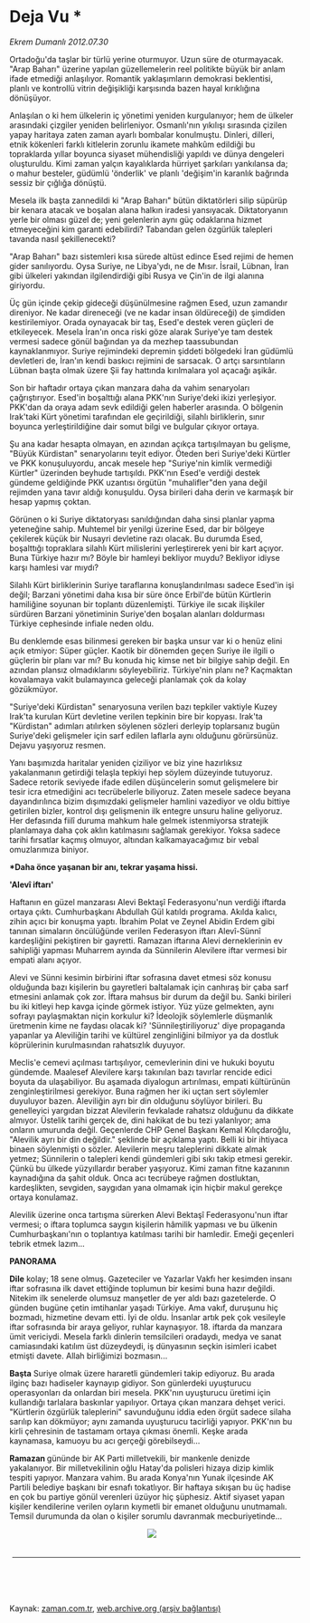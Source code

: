 # Deja Vu *

*Ekrem Dumanlı 2012.07.30*

<td class="columnist-detail">
<p>Ortadoğu'da taşlar bir türlü yerine oturmuyor. Uzun süre de oturmayacak. "Arap Baharı" üzerine yapılan güzellemelerin reel politikte büyük bir anlam ifade etmediği anlaşılıyor. Romantik yaklaşımların demokrasi beklentisi, planlı ve kontrollü vitrin değişikliği karşısında bazen hayal kırıklığına dönüşüyor.</p>
<p>
<div id="haberMetinDiv">
<p>Anlaşılan o ki hem ülkelerin iç yönetimi yeniden kurgulanıyor; hem de ülkeler arasındaki çizgiler yeniden belirleniyor. Osmanlı'nın yıkılışı sırasında çizilen yapay haritaya zaten zaman ayarlı bombalar konulmuştu. Dinleri, dilleri, etnik kökenleri farklı kitlelerin zorunlu ikamete mahkûm edildiği bu topraklarda yıllar boyunca siyaset mühendisliği yapıldı ve dünya dengeleri oluşturuldu. Kimi zaman yalçın kayalıklarda hürriyet şarkıları yankılansa da; o mahur besteler, güdümlü 'önderlik' ve planlı 'değişim'in karanlık bağrında sessiz bir çığlığa dönüştü.
<p>Mesela ilk başta zannedildi ki "Arap Baharı" bütün diktatörleri silip süpürüp bir kenara atacak ve boşalan alana halkın iradesi yansıyacak. Diktatoryanın yerle bir olması güzel de; yeni gelenlerin aynı güç odaklarına hizmet etmeyeceğini kim garanti edebilirdi? Tabandan gelen özgürlük talepleri tavanda nasıl şekillenecekti?
<p>"Arap Baharı" bazı sistemleri kısa sürede altüst edince Esed rejimi de hemen gider sanılıyordu. Oysa Suriye, ne Libya'ydı, ne de Mısır. İsrail, Lübnan, İran gibi ülkeleri yakından ilgilendirdiği gibi Rusya ve Çin'in de ilgi alanına giriyordu.
<p>Üç gün içinde çekip gideceği düşünülmesine rağmen Esed, uzun zamandır direniyor. Ne kadar direneceği (ve ne kadar insan öldüreceği) de şimdiden kestirilemiyor. Orada oynayacak bir taş, Esed'e destek veren güçleri de etkileyecek. Mesela İran'ın onca riski göze alarak Suriye'ye tam destek vermesi sadece gönül bağından ya da mezhep taassubundan kaynaklanmıyor. Suriye rejimindeki depremin şiddeti bölgedeki İran güdümlü devletleri de, İran'ın kendi baskıcı rejimini de sarsacak. O artçı sarsıntıların Lübnan başta olmak üzere Şii fay hattında kırılmalara yol açacağı aşikâr.
<p>Son bir haftadır ortaya çıkan manzara daha da vahim senaryoları çağrıştırıyor. Esed'in boşalttığı alana PKK'nın Suriye'deki ikizi yerleşiyor. PKK'dan da oraya adam sevk edildiği gelen haberler arasında. O bölgenin Irak'taki Kürt yönetimi tarafından ele geçirildiği, silahlı birliklerin, sınır boyunca yerleştirildiğine dair somut bilgi ve bulgular çıkıyor ortaya.
<p>Şu ana kadar hesapta olmayan, en azından açıkça tartışılmayan bu gelişme, "Büyük Kürdistan" senaryolarını teyit ediyor. Öteden beri Suriye'deki Kürtler ve PKK konuşuluyordu, ancak mesele hep "Suriye'nin kimlik vermediği Kürtler" üzerinden beyhude tartışıldı. PKK'nın Esed'e verdiği destek gündeme geldiğinde PKK uzantısı örgütün "muhalifler"den yana değil rejimden yana tavır aldığı konuşuldu. Oysa birileri daha derin ve karmaşık bir hesap yapmış çoktan.
<p>Görünen o ki Suriye diktatoryası sanıldığından daha sinsi planlar yapma yeteneğine sahip. Muhtemel bir yenilgi üzerine Esed, dar bir bölgeye çekilerek küçük bir Nusayri devletine razı olacak. Bu durumda Esed, boşalttığı topraklara silahlı Kürt milislerini yerleştirerek yeni bir kart açıyor. Buna Türkiye hazır mı? Böyle bir hamleyi bekliyor muydu? Bekliyor idiyse karşı hamlesi var mıydı?
<p>Silahlı Kürt birliklerinin Suriye taraflarına konuşlandırılması sadece Esed'in işi değil; Barzani yönetimi daha kısa bir süre önce Erbil'de bütün Kürtlerin hamiliğine soyunan bir toplantı düzenlemişti. Türkiye ile sıcak ilişkiler sürdüren Barzani yönetiminin Suriye'den boşalan alanları doldurması Türkiye cephesinde infiale neden oldu.
<p>Bu denklemde esas bilinmesi gereken bir başka unsur var ki o henüz elini açık etmiyor: Süper güçler. Kaotik bir dönemden geçen Suriye ile ilgili o güçlerin bir planı var mı? Bu konuda hiç kimse net bir bilgiye sahip değil. En azından plansız olmadıklarını söyleyebiliriz. Türkiye'nin planı ne? Kaçmaktan kovalamaya vakit bulamayınca geleceği planlamak çok da kolay gözükmüyor.
<p>"Suriye'deki Kürdistan" senaryosuna verilen bazı tepkiler vaktiyle Kuzey Irak'ta kurulan Kürt devletine verilen tepkinin bire bir kopyası. Irak'ta "Kürdistan" adımları atılırken söylenen sözleri derleyip toplarsanız bugün Suriye'deki gelişmeler için sarf edilen laflarla aynı olduğunu görürsünüz. Dejavu yaşıyoruz resmen.
<p>Yanı başımızda haritalar yeniden çiziliyor ve biz yine hazırlıksız yakalanmanın getirdiği telaşla tepkiyi hep söylem düzeyinde tutuyoruz. Sadece retorik seviyede ifade edilen düşüncelerin somut gelişmelere bir tesir icra etmediğini acı tecrübelerle biliyoruz. Zaten mesele sadece beyana dayandırılınca bizim dışımızdaki gelişmeler hamlini vazediyor ve oldu bittiye getirilen bizler, kontrol dışı gelişmenin ilk entegre unsuru haline geliyoruz. Her defasında fiilî duruma mahkum hale gelmek istenmiyorsa stratejik planlamaya daha çok aklın katılmasını sağlamak gerekiyor. Yoksa sadece tarihi fırsatlar kaçmış olmuyor, altından kalkamayacağımız bir vebal omuzlarımıza biniyor. 

<p>
<b>*Daha önce yaşanan bir anı, tekrar yaşama hissi.</b>
<p>
<b>'Alevî iftarı'</b>
<p>Haftanın en güzel manzarası Alevi Bektaşî Federasyonu'nun verdiği iftarda ortaya çıktı. Cumhurbaşkanı Abdullah Gül katıldı programa. Akılda kalıcı, zihin açıcı bir konuşma yaptı. İbrahim Polat ve Zeynel Abidin Erdem gibi tanınan simaların öncülüğünde verilen Federasyon iftarı Alevî-Sünnî kardeşliğini pekiştiren bir gayretti. Ramazan iftarına Alevi derneklerinin ev sahipliği yapması Muharrem ayında da Sünnilerin Alevilere iftar vermesi bir empati alanı açıyor. 
<p>Alevi ve Sünni kesimin birbirini iftar sofrasına davet etmesi söz konusu olduğunda bazı kişilerin bu gayretleri baltalamak için canhıraş bir çaba sarf etmesini anlamak çok zor. İftara mahsus bir durum da değil bu. Sanki birileri bu iki kitleyi hep kavga içinde görmek istiyor. Yüz yüze gelmekten, aynı sofrayı paylaşmaktan niçin korkulur ki? İdeolojik söylemlerle düşmanlık üretmenin kime ne faydası olacak ki? 'Sünnileştiriliyoruz' diye propaganda yapanlar ya Aleviliğin tarihi ve kültürel zenginliğini bilmiyor ya da dostluk köprülerinin kurulmasından rahatsızlık duyuyor.
<p>Meclis'e cemevi açılması tartışılıyor, cemevlerinin dini ve hukuki boyutu gündemde. Maalesef Alevilere karşı takınılan bazı tavırlar rencide edici boyuta da ulaşabiliyor. Bu aşamada diyalogun artırılması, empati kültürünün zenginleştirilmesi gerekiyor. Buna rağmen her iki uçtan sert söylemler duyuluyor bazen. Aleviliğin ayrı bir din olduğunu söylüyor birileri. Bu genelleyici yargıdan bizzat Alevilerin fevkalade rahatsız olduğunu da dikkate almıyor. Üstelik tarihi gerçek de, dini hakikat de bu tezi yalanlıyor; ama onların umurunda değil. Geçenlerde CHP Genel Başkanı Kemal Kılıçdaroğlu, "Alevilik ayrı bir din değildir." şeklinde bir açıklama yaptı. Belli ki bir ihtiyaca binaen söylenmişti o sözler. Alevilerin meşru taleplerini dikkate almak yetmez; Sünnilerin o talepleri kendi gündemleri gibi sıkı takip etmesi gerekir. Çünkü bu ülkede yüzyıllardır beraber yaşıyoruz. Kimi zaman fitne kazanının kaynadığına da şahit olduk. Onca acı tecrübeye rağmen dostluktan, kardeşlikten, sevgiden, saygıdan yana olmamak için hiçbir makul gerekçe ortaya konulamaz.
<p>Alevilik üzerine onca tartışma sürerken Alevi Bektaşî Federasyonu'nun iftar vermesi; o iftara toplumca saygın kişilerin hâmilik yapması ve bu ülkenin Cumhurbaşkanı'nın o toplantıya katılması tarihi bir hamledir. Emeği geçenleri tebrik etmek lazım... 
<p><b>PANORAMA</b>
<p><b>Dile</b> kolay; 18 sene olmuş. Gazeteciler ve Yazarlar Vakfı her kesimden insanı iftar sofrasına ilk davet ettiğinde toplumun bir kesimi buna hazır değildi. Nitekim ilk senelerde olumsuz manşetler de yer aldı bazı gazetelerde. O günden bugüne çetin imtihanlar yaşadı Türkiye. Ama vakıf, duruşunu hiç bozmadı, hizmetine devam etti. İyi de oldu. İnsanlar artık pek çok vesileyle iftar sofrasında bir araya geliyor, ruhlar kaynaşıyor. 18. iftarda da manzara ümit vericiydi. Mesela farklı dinlerin temsilcileri oradaydı, medya ve sanat camiasındaki katılım üst düzeydeydi, iş dünyasının seçkin isimleri icabet etmişti davete. Allah birliğimizi bozmasın... 
<p><b>Başta</b> Suriye olmak üzere hararetli gündemleri takip ediyoruz. Bu arada ilginç bazı hadiseler kaynayıp gidiyor. Son günlerdeki uyuşturucu operasyonları da onlardan biri mesela. PKK'nın uyuşturucu üretimi için kullandığı tarlalara baskınlar yapılıyor. Ortaya çıkan manzara dehşet verici. "Kürtlerin özgürlük taleplerini" savunduğunu iddia eden örgüt sadece silaha sarılıp kan dökmüyor; aynı zamanda uyuşturucu tacirliği yapıyor. PKK'nın bu kirli çehresinin de tastamam ortaya çıkması önemli. Keşke arada kaynamasa, kamuoyu bu acı gerçeği görebilseydi...
<p><b>Ramazan </b>gününde bir AK Parti milletvekili, bir mankenle denizde yakalanıyor. Bir milletvekilinin oğlu Hatay'da polisleri hizaya dizip kimlik tespiti yapıyor. Manzara vahim. Bu arada Konya'nın Yunak ilçesinde AK Partili belediye başkanı bir esnafı tokatlıyor. Bir haftaya sıkışan bu üç hadise en çok bu partiye gönül verenleri üzüyor hiç şüphesiz. Aktif siyaset yapan kişiler kendilerine verilen oyların kıymetli bir emanet olduğunu unutmamalı. Temsil durumunda da olan o kişiler sorumlu davranmak mecburiyetinde...
<p>
<p><p align="center"><img border="0" src="http://web.archive.org/web/20120831064325im_/http://medya.zaman.com.tr/2012/07/30/tiraj.jpg"/>
<p></p></p></p></p></p></p></p></p></p></p></p></p></p></p></p></p></p></p></p></p></p></p></p></p></p></div>
</p>

<div class="latest-news-main" style="font-size:11pt;width:510px;padding:5px;">
<hr color="#333333" size="1"/>

</div>

<p><br>
		 </br></p></td>

Kaynak: [zaman.com.tr](http://zaman.com.tr/yazar.do?yazino=1325173), [web.archive.org (arşiv bağlantısı)](http://web.archive.org/web/20120831064325/http://www.zaman.com.tr:80/yazar.do?yazino=1325173)
